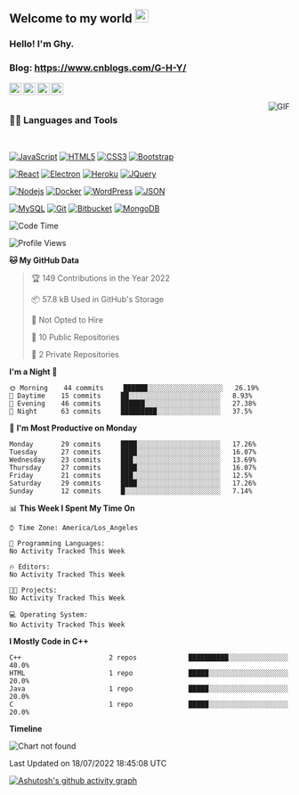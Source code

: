 
## Welcome to my world <img src="https://github.com/TheDudeThatCode/TheDudeThatCode/blob/master/Assets/Earth.gif" width="24px">

### Hello! I'm Ghy.

### Blog: https://www.cnblogs.com/G-H-Y/

<a href="https://twitter.com/dhanani_brijesh">
  <img align="left" alt="Brijesh Dhanani | Twitter" width="22px" src="https://cdn.jsdelivr.net/npm/simple-icons@v3/icons/twitter.svg" />
</a>
<a href="https://www.linkedin.com/in/brijesh-dhanani-8a2061141">
  <img align="left" alt="Brijesh Dhanani" width="22px" src="https://cdn.jsdelivr.net/npm/simple-icons@v3/icons/linkedin.svg" />
</a>
<a href="https://www.facebook.com/people/Brijesh-Dhanani/100010798357963">
  <img align="left" alt="Brijesh Dhanani" width="22px" src="https://cdn.jsdelivr.net/npm/simple-icons@v3/icons/facebook.svg" />
</a>
<a href="https://www.instagram.com/singer_brijesh_dhanani">
  <img align="left" alt="Brijesh Dhanani" width="22px" src="https://cdn.jsdelivr.net/npm/simple-icons@v3/icons/instagram.svg" />
</a>

<br />
<br />

  <img align="right" alt="GIF" src="https://media.giphy.com/media/836HiJc7pgzy8iNXCn/giphy.gif" />
  
### 👨‍💻 Languages and Tools

<br />

[![JavaScript](https://img.shields.io/badge/-JavaScript-black?style=flat&logo=javascript&link=https://github.com/BRdhanani)](https://github.com/BRdhanani) 
[![HTML5](https://img.shields.io/badge/-HTML5-E34F26?style=flat&logo=html5&logoColor=white&link=https://github.com/BRdhanani)](https://github.com/BRdhanani) 
[![CSS3](https://img.shields.io/badge/-CSS3-1572B6?style=flat&logo=css3&link=https://github.com/BRdhanani)](https://github.com/BRdhanani) 
[![Bootstrap](https://img.shields.io/badge/-Bootstrap-563D7C?style=flat&logo=bootstrap&link=https://github.com/BRdhanani)](https://github.com/BRdhanani) 

[![React](https://img.shields.io/badge/-React-black?style=flat&logo=react&link=https://github.com/BRdhanani)](https://github.com/BRdhanani) 
[![Electron](https://img.shields.io/badge/-Electron-gray?style=flat&logo=electron&link=https://github.com/BRdhanani)](https://github.com/BRdhanani) 
[![Heroku](https://img.shields.io/badge/-Heroku-gray?style=flat&logo=heroku&link=https://github.com/BRdhanani)](https://github.com/BRdhanani) 
[![JQuery](https://img.shields.io/badge/-JQuery-blue?style=flat&logo=jquery&link=https://github.com/BRdhanani)](https://github.com/BRdhanani) 

[![Nodejs](https://img.shields.io/badge/-Nodejs-green?style=flat&logo=Node.js&link=https://github.com/BRdhanani)](https://github.com/BRdhanani) 
[![Docker](https://img.shields.io/badge/-Docker-black?style=flat&logo=docker&link=https://github.com/BRdhanani)](https://github.com/BRdhanani) 
[![WordPress](https://img.shields.io/badge/-WordPress-blue?style=flat&logo=wordpress&link=https://github.com/BRdhanani)](https://github.com/BRdhanani) 
[![JSON](https://img.shields.io/badge/-json-02569B?style=flat&logo=json&link=https://github.com/BRdhanani)](https://github.com/BRdhanani)

[![MySQL](https://img.shields.io/badge/-MySQL-black?style=flat&logo=mysql&link=https://github.com/BRdhanani)](https://github.com/BRdhanani)
[![Git](https://img.shields.io/badge/-Git-black?style=flat&logo=git&link=https://github.com/BRdhanani)](https://github.com/BRdhanani) 
[![Bitbucket](https://img.shields.io/badge/-Bitbucket-blue?style=flat&logo=bitbucket&link=https://github.com/BRdhanani)](https://github.com/BRdhanani)
[![MongoDB](https://img.shields.io/badge/-MongoDB-FCA121?style=flat&logo=mongodb&link=https://github.com/BRdhanani)](https://gitlab.com/BRdhanani) 

<!--START_SECTION:waka-->
![Code Time](http://img.shields.io/badge/Code%20Time-0%20secs-blue)

![Profile Views](http://img.shields.io/badge/Profile%20Views-0-blue)

**🐱 My GitHub Data** 

> 🏆 149 Contributions in the Year 2022
 > 
> 📦 57.8 kB Used in GitHub's Storage 
 > 
> 🚫 Not Opted to Hire
 > 
> 📜 10 Public Repositories 
 > 
> 🔑 2 Private Repositories  
 > 
**I'm a Night 🦉** 

```text
🌞 Morning    44 commits     ██████░░░░░░░░░░░░░░░░░░░   26.19% 
🌆 Daytime    15 commits     ██░░░░░░░░░░░░░░░░░░░░░░░   8.93% 
🌃 Evening    46 commits     ██████░░░░░░░░░░░░░░░░░░░   27.38% 
🌙 Night      63 commits     █████████░░░░░░░░░░░░░░░░   37.5%

```
📅 **I'm Most Productive on Monday** 

```text
Monday       29 commits     ████░░░░░░░░░░░░░░░░░░░░░   17.26% 
Tuesday      27 commits     ████░░░░░░░░░░░░░░░░░░░░░   16.07% 
Wednesday    23 commits     ███░░░░░░░░░░░░░░░░░░░░░░   13.69% 
Thursday     27 commits     ████░░░░░░░░░░░░░░░░░░░░░   16.07% 
Friday       21 commits     ███░░░░░░░░░░░░░░░░░░░░░░   12.5% 
Saturday     29 commits     ████░░░░░░░░░░░░░░░░░░░░░   17.26% 
Sunday       12 commits     █░░░░░░░░░░░░░░░░░░░░░░░░   7.14%

```


📊 **This Week I Spent My Time On** 

```text
⌚︎ Time Zone: America/Los_Angeles

💬 Programming Languages: 
No Activity Tracked This Week

🔥 Editors: 
No Activity Tracked This Week

🐱‍💻 Projects: 
No Activity Tracked This Week

💻 Operating System: 
No Activity Tracked This Week

```

**I Mostly Code in C++** 

```text
C++                      2 repos             ██████████░░░░░░░░░░░░░░░   40.0% 
HTML                     1 repo              █████░░░░░░░░░░░░░░░░░░░░   20.0% 
Java                     1 repo              █████░░░░░░░░░░░░░░░░░░░░   20.0% 
C                        1 repo              █████░░░░░░░░░░░░░░░░░░░░   20.0%

```


**Timeline**

![Chart not found](https://raw.githubusercontent.com/G-ghy/G-ghy/main/charts/bar_graph.png) 


 Last Updated on 18/07/2022 18:45:08 UTC
<!--END_SECTION:waka-->

[![Ashutosh's github activity graph](https://activity-graph.herokuapp.com/graph?username=G-ghy&bg_color=000000&color=ffff54&line=4e4c9e&point=38fcff&area=true&hide_border=true)](https://github.com/ashutosh00710/github-readme-activity-graph)
